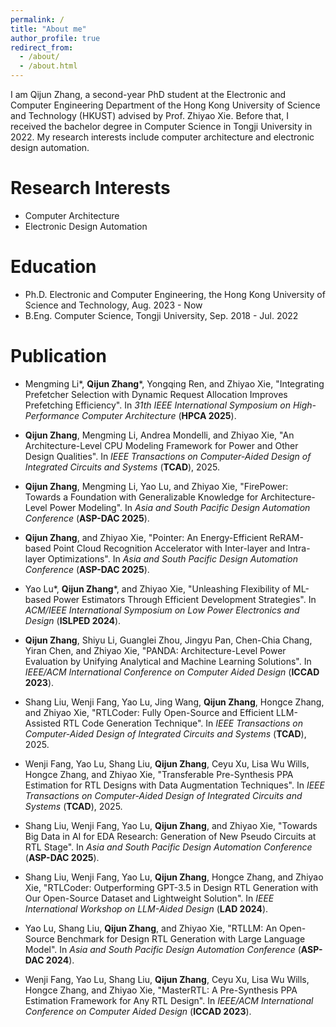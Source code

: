 ```yaml
---
permalink: /
title: "About me"
author_profile: true
redirect_from: 
  - /about/
  - /about.html
---
```


I am Qijun Zhang, a second-year PhD student at the Electronic and Computer Engineering Department of the Hong Kong University of Science and Technology (HKUST) advised by Prof. Zhiyao Xie. Before that, I received the bachelor degree in Computer Science in Tongji University in 2022. My research interests include computer architecture and electronic design automation.

Research Interests
======
 * Computer Architecture
 * Electronic Design Automation

Education
======
 * Ph.D. Electronic and Computer Engineering, the Hong Kong University of Science and Technology, Aug. 2023 - Now
 * B.Eng. Computer Science, Tongji University, Sep. 2018 - Jul. 2022

Publication
======
 * Mengming Li\*, **Qijun Zhang**\*, Yongqing Ren, and Zhiyao Xie, "Integrating Prefetcher Selection with Dynamic Request Allocation Improves Prefetching Efficiency". In *31th IEEE International Symposium on High-Performance Computer Architecture* (**HPCA 2025**).
 
 * **Qijun Zhang**, Mengming Li, Andrea Mondelli, and Zhiyao Xie, "An Architecture-Level CPU Modeling Framework for Power and Other Design Qualities". In *IEEE Transactions on Computer-Aided Design of Integrated Circuits and Systems* (**TCAD**), 2025.

 * **Qijun Zhang**, Mengming Li, Yao Lu, and Zhiyao Xie, "FirePower: Towards a Foundation with Generalizable Knowledge for Architecture-Level Power Modeling". In *Asia and South Pacific Design Automation Conference* (**ASP-DAC 2025**).

 * **Qijun Zhang**, and Zhiyao Xie, "Pointer: An Energy-Efficient ReRAM-based Point Cloud Recognition Accelerator with Inter-layer and Intra-layer Optimizations". In *Asia and South Pacific Design Automation Conference* (**ASP-DAC 2025**).
 
 * Yao Lu\*, **Qijun Zhang**\*, and Zhiyao Xie, "Unleashing Flexibility of ML-based Power Estimators Through Efficient Development Strategies". In *ACM/IEEE International Symposium on Low Power Electronics and Design* (**ISLPED 2024**).
 
 * **Qijun Zhang**, Shiyu Li, Guanglei Zhou, Jingyu Pan, Chen-Chia Chang, Yiran Chen, and Zhiyao Xie, "PANDA: Architecture-Level Power Evaluation by Unifying Analytical and Machine Learning Solutions". In *IEEE/ACM International Conference on Computer Aided Design* (**ICCAD 2023**).
 
 * Shang Liu, Wenji Fang, Yao Lu, Jing Wang, **Qijun Zhang**, Hongce Zhang, and Zhiyao Xie, "RTLCoder: Fully Open-Source and Efficient LLM-Assisted RTL Code Generation Technique". In *IEEE Transactions on Computer-Aided Design of Integrated Circuits and Systems* (**TCAD**), 2025.

 * Wenji Fang, Yao Lu, Shang Liu, **Qijun Zhang**, Ceyu Xu, Lisa Wu Wills, Hongce Zhang, and Zhiyao Xie, "Transferable Pre-Synthesis PPA Estimation for RTL Designs with Data Augmentation Techniques". In *IEEE Transactions on Computer-Aided Design of Integrated Circuits and Systems* (**TCAD**), 2025.

 * Shang Liu, Wenji Fang, Yao Lu, **Qijun Zhang**, and Zhiyao Xie, "Towards Big Data in AI for EDA Research: Generation of New Pseudo Circuits at RTL Stage". In *Asia and South Pacific Design Automation Conference* (**ASP-DAC 2025**).

 * Shang Liu, Wenji Fang, Yao Lu, **Qijun Zhang**, Hongce Zhang, and Zhiyao Xie, "RTLCoder: Outperforming GPT-3.5 in Design RTL Generation with Our Open-Source Dataset and Lightweight Solution". In *IEEE International Workshop on LLM-Aided Design* (**LAD 2024**).

 * Yao Lu, Shang Liu, **Qijun Zhang**, and Zhiyao Xie, "RTLLM: An Open-Source Benchmark for Design RTL Generation with Large Language Model". In *Asia and South Pacific Design Automation Conference* (**ASP-DAC 2024**).

 * Wenji Fang, Yao Lu, Shang Liu, **Qijun Zhang**, Ceyu Xu, Lisa Wu Wills, Hongce Zhang, and Zhiyao Xie, "MasterRTL: A Pre-Synthesis PPA Estimation Framework for Any RTL Design". In *IEEE/ACM International Conference on Computer Aided Design* (**ICCAD 2023**).
